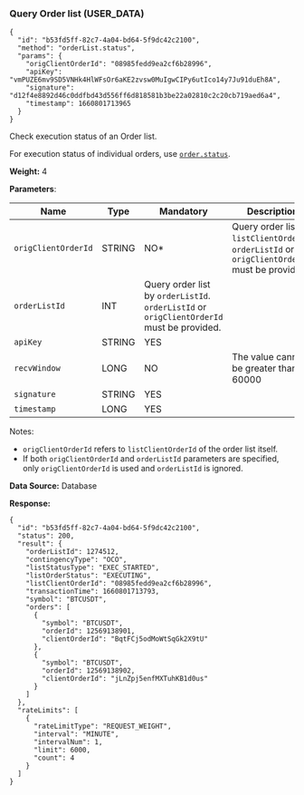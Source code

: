 ### Query Order list (USER\_DATA)​

```
{  
  "id": "b53fd5ff-82c7-4a04-bd64-5f9dc42c2100",  
  "method": "orderList.status",  
  "params": {  
    "origClientOrderId": "08985fedd9ea2cf6b28996",  
    "apiKey": "vmPUZE6mv9SD5VNHk4HlWFsOr6aKE2zvsw0MuIgwCIPy6utIco14y7Ju91duEh8A",  
    "signature": "d12f4e8892d46c0ddfbd43d556ff6d818581b3be22a02810c2c20cb719aed6a4",  
    "timestamp": 1660801713965  
  }  
}
```

Check execution status of an Order list.

For execution status of individual orders, use [`order.status`](/docs/binance-spot-api-docs/websocket-api/account-requests#query-order-user_data).

**Weight:**
4

**Parameters**:

| Name | Type | Mandatory | Description |
| --- | --- | --- | --- |
| `origClientOrderId` | STRING | NO\* | Query order list by `listClientOrderId`. `orderListId` or `origClientOrderId` must be provided. |
| `orderListId` | INT | Query order list by `orderListId`. `orderListId` or `origClientOrderId` must be provided. |
| `apiKey` | STRING | YES |  |
| `recvWindow` | LONG | NO | The value cannot be greater than 60000 |
| `signature` | STRING | YES |  |
| `timestamp` | LONG | YES |  |

Notes:

* `origClientOrderId` refers to `listClientOrderId` of the order list itself.
* If both `origClientOrderId` and `orderListId` parameters are specified,
  only `origClientOrderId` is used and `orderListId` is ignored.

**Data Source:**
Database

**Response:**

```
{  
  "id": "b53fd5ff-82c7-4a04-bd64-5f9dc42c2100",  
  "status": 200,  
  "result": {  
    "orderListId": 1274512,  
    "contingencyType": "OCO",  
    "listStatusType": "EXEC_STARTED",  
    "listOrderStatus": "EXECUTING",  
    "listClientOrderId": "08985fedd9ea2cf6b28996",  
    "transactionTime": 1660801713793,  
    "symbol": "BTCUSDT",  
    "orders": [  
      {  
        "symbol": "BTCUSDT",  
        "orderId": 12569138901,  
        "clientOrderId": "BqtFCj5odMoWtSqGk2X9tU"  
      },  
      {  
        "symbol": "BTCUSDT",  
        "orderId": 12569138902,  
        "clientOrderId": "jLnZpj5enfMXTuhKB1d0us"  
      }  
    ]  
  },  
  "rateLimits": [  
    {  
      "rateLimitType": "REQUEST_WEIGHT",  
      "interval": "MINUTE",  
      "intervalNum": 1,  
      "limit": 6000,  
      "count": 4  
    }  
  ]  
}
```